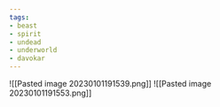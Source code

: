 ```yaml
---
tags:
- beast
- spirit
- undead
- underworld
- davokar
---
```


![[Pasted image 20230101191539.png]]
![[Pasted image 20230101191553.png]]